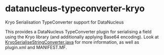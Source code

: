 datanucleus-typeconverter-kryo
==============================

Kryo Serialisation TypeConverter support for DataNucleus

This provides a DataNucleus TypeConverter plugin for serialising a field
using the Kryo library (and additionally applying Base64 encoding).
Look at <a href="https://github.com/datanucleus/type-converter-kryo/blob/master/src/main/java/org/datanucleus/store/types/kryo/converters/KryoSerialiseStringConverter.java">KryoSerialiseStringConverter.java</a> 
for more information, as well as plugin.xml and MANIFEST.MF.
